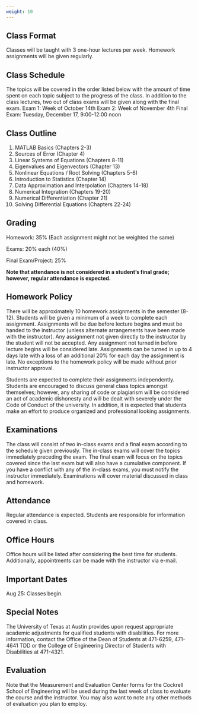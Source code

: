 ```yaml
---
weight: 10
---
```


## Class Format
Classes will be taught with 3 one-hour lectures per week. Homework assignments will be given regularly. 

## Class Schedule
The topics will be covered in the order listed below with the amount of time spent on each topic subject to the progress of the class. In addition to the class lectures, two out of class exams will be given along with the final exam. 
Exam 1: Week of October 14th
Exam 2: Week of November 4th 
Final Exam: Tuesday, December 17, 9:00-12:00 noon

## Class Outline
1. MATLAB Basics (Chapters 2-3) 
2. Sources of Error (Chapter 4) 
3. Linear Systems of Equations (Chapters 8-11) 
4. Eigenvalues and Eigenvectors (Chapter 13) 
5. Nonlinear Equations / Root Solving (Chapters 5-6) 
6. Introduction to Statistics (Chapter 14) 
7. Data Approximation and Interpolation (Chapters 14-18) 
8. Numerical Integration (Chapters 19-20) 
9. Numerical Differentiation (Chapter 21) 
10. Solving Differential Equations (Chapters 22-24)

## Grading
Homework: 35% (Each assignment might not be weighted the same) 

Exams: 20% each (40%) 

Final Exam/Project: 25% 

**Note that attendance is not considered in a student’s final grade; however, regular attendance is expected.**

## Homework Policy
There will be approximately 10 homework assignments in the semester (8-12). Students will be given a minimum of a week to complete each assignment. Assignments will be due before lecture begins and must be handed to the instructor (unless alternate arrangements have been made with the instructor). Any assignment not given directly to the instructor by the student will not be accepted. Any assignment not turned in before lecture begins will be considered late. Assignments can be turned in up to 4 days late with a loss of an additional 20% for each day the assignment is late. No exceptions to the homework policy will be made without prior instructor approval. 

Students are expected to complete their assignments independently. Students are encouraged to discuss general class topics amongst themselves; however, any sharing of code or plagiarism will be considered an act of academic dishonesty and will be dealt with severely under the Code of Conduct of the university. In addition, it is expected that students make an effort to produce organized and professional looking assignments.

## Examinations
The class will consist of two in-class exams and a final exam according to the schedule given previously. The in-class exams will cover the topics immediately preceding the exam. The final exam will focus on the topics covered since the last exam but will also have a cumulative component. If you have a conflict with any of the in-class exams, you must notify the instructor immediately.  Examinations will cover material discussed in class and homework.

## Attendance
Regular attendance is expected. Students are responsible for information covered in class.

## Office Hours
Office hours will be listed after considering the best time for students. Additionally, appointments can be made with the instructor via e-mail.

## Important Dates
Aug 25: Classes begin. 

## Special Notes 
The University of Texas at Austin provides upon request appropriate academic adjustments for qualified students with disabilities. For more information, contact the Office of the Dean of Students at 471-6259, 471-4641 TDD or the College of Engineering Director of Students with Disabilities at 471-4321.

## Evaluation
Note that the Measurement and Evaluation Center forms for the Cockrell School of Engineering will be used during the last week of class to evaluate the course and the instructor. You may also want to note any other methods of evaluation you plan to employ.
